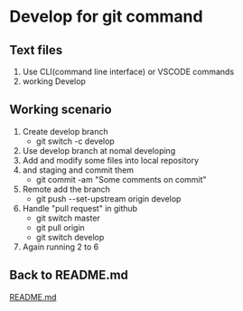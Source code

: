 # Develop for git command

## Text files

1. Use CLI(command line interface) or VSCODE commands
2. working Develop

## Working scenario

1. Create develop branch
   * git switch -c develop
2. Use develop branch at nomal developing
3. Add and modify some files into local repository
4. and staging and commit them
   * git commit -am "Some comments on commit"
5. Remote add the branch
   * git push --set-upstream origin develop
6. Handle "pull request" in github
   * git switch master
   * git pull origin
   * git switch develop
7. Again running 2 to 6

## Back to README.md

[README.md](./README.md)
